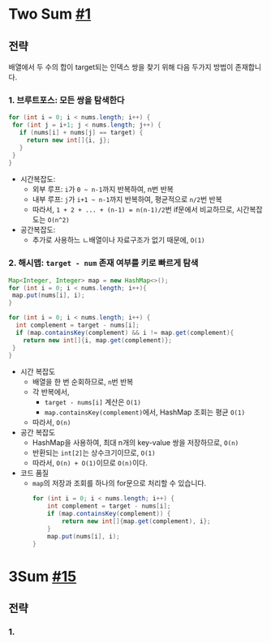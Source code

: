 # Two Sum [#1](https://leetcode.com/problems/two-sum/)

## 전략
배열에서 두 수의 합이 target되는 인덱스 쌍을 찾기 위해 다음 두가지 방법이 존재합니다. 
### 1. 브루트포스: 모든 쌍을 탐색한다
```java
for (int i = 0; i < nums.length; i++) {
 for (int j = i+1; j < nums.length; j++) {
   if (nums[i] + nums[j] == target) {
     return new int[]{i, j};
   }
 }
}
```
* 시간복잡도:
  * 외부 루프: `i`가 `0 ~ n-1`까지 반복하여, n번 반복
  * 내부 루프: `j`가 `i+1 ~ n-1`까지 반복하여, 평균적으로 `n/2`번 반복
  * 따라서, `1 + 2 + ... + (n-1) = n(n-1)/2`번 if문에서 비교하므로, 시간복잡도는 `O(n^2)`
* 공간복잡도:
  * 추가로 사용하느 ㄴ배열이나 자료구조가 없기 때문에, `O(1)`
### 2. 해시맵: `target - num` 존재 여부를 키로 빠르게 탐색
```java
Map<Integer, Integer> map = new HashMap<>();
for (int i = 0; i < nums.length; i++){
 map.put(nums[i], i);
}

for (int i = 0; i < nums.length; i++) {
  int complement = target - nums[i];
  if (map.containsKey(complement) && i != map.get(complement){
    return new int[]{i, map.get(complement)};
 }
}
```
* 시간 복잡도
  * 배열을 한 번 순회하므로, `n`번 반복
  * 각 반복에서,
    * `target - nums[i]` 계산은 `O(1)`
    * `map.containsKey(complement)`에서, HashMap 조회는 평균 `O(1)`
  * 따라서, `O(n)`
* 공간 복잡도
  * HashMap을 사용하여, 최대 n개의 key-value 쌍을 저장하므로, `O(n)`
  * 반환되는 `int[2]`는 상수크기이므로, `O(1)`
  * 따라서, `O(n) + O(1)`이므로 `O(n)`이다. 
* 코드 품질
  * `map`의 저장과 조회를 하나의 for문으로 처리할 수 있습니다.  
    ```java
    for (int i = 0; i < nums.length; i++) {
        int complement = target - nums[i];
        if (map.containsKey(complement)) {
            return new int[]{map.get(complement), i};
        }
        map.put(nums[i], i);
    }
    ```



# 3Sum [#15](https://leetcode.com/problems/3sum/description/)

## 전략
### 1. 


